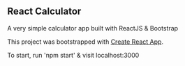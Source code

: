 ## React Calculator

A very simple calculator app built with ReactJS & Bootstrap

This project was bootstrapped with [Create React App](https://github.com/facebook/create-react-app).

To start, run 'npm start' & visit localhost:3000
